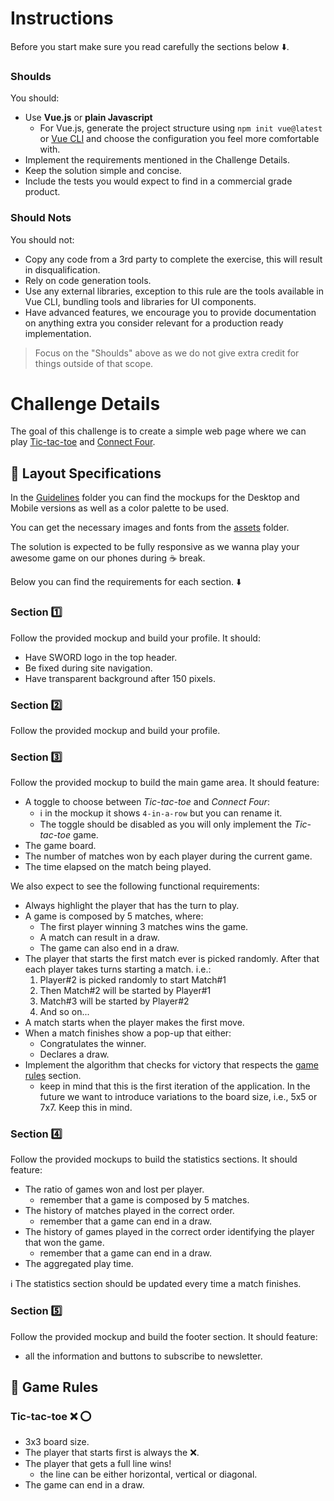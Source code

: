 # Instructions

Before you start make sure you read carefully the sections below :arrow_down:.

### Shoulds

You should:

- Use **Vue.js** or **plain Javascript**
  - For Vue.js, generate the project structure using `npm init vue@latest` or [Vue CLI](https://cli.vuejs.org/guide/)
  and choose the configuration you feel more comfortable with.
- Implement the requirements mentioned in the Challenge Details.
- Keep the solution simple and concise.
- Include the tests you would expect to find in a commercial grade product.

### Should Nots

You should not:

- Copy any code from a 3rd party to complete the exercise, this will result
  in disqualification.
- Rely on code generation tools.
- Use any external libraries, exception to this rule are the tools available in
  Vue CLI, bundling tools and libraries for UI components.
- Have advanced features, we encourage you to provide documentation on anything
  extra you consider relevant for a production ready implementation.

> Focus on the "Shoulds" above as we do not give extra credit for things
  outside of that scope.

# Challenge Details

The goal of this challenge is to create a simple web page where we can play
[Tic-tac-toe](https://en.wikipedia.org/wiki/Tic-tac-toe) and [Connect Four](https://en.wikipedia.org/wiki/Connect_Four).

## :art: Layout Specifications

In the [Guidelines](CHALLENGE_GUIDELINES/) folder you can find the mockups for the Desktop
and Mobile versions as well as a color palette to be used.

You can get the necessary images and fonts from the [assets](src/assets/) folder.

The solution is expected to be fully responsive as we wanna play your awesome game
on our phones during
:coffee: break.

Below you can find the requirements for each section. :arrow_down:

<!-- markdownlint-disable MD026 -->
### Section :one:

Follow the provided mockup and build your profile. It should:

- Have SWORD logo in the top header.
- Be fixed during site navigation.
- Have transparent background after 150 pixels.

<!-- markdownlint-disable MD026 -->
### Section :two:
<!-- markdownlint-enable MD026 -->

Follow the provided mockup and build your profile.

<!-- markdownlint-disable MD026 -->
### Section :three:
<!-- markdownlint-enable MD026 -->

Follow the provided mockup to build the main game area. It should feature:

- A toggle to choose between *Tic-tac-toe* and *Connect Four*:
  - :information_source: in the mockup it shows `4-in-a-row` but you can rename it.
  - The toggle should be disabled as you will only implement the *Tic-tac-toe* game.
- The game board.
- The number of matches won by each player during the current game.
- The time elapsed on the match being played.

We also expect to see the following functional requirements:

- Always highlight the player that has the turn to play.
- A game is composed by 5 matches, where:
  - The first player winning 3 matches wins the game.
  - A match can result in a draw.
  - The game can also end in a draw.
- The player that starts the first match ever is picked randomly. After that each
  player takes turns starting a match. i.e.:
  1. Player#2 is picked randomly to start Match#1
  2. Then Match#2 will be started by Player#1
  3. Match#3 will be started by Player#2
  4. And so on...
- A match starts when the player makes the first move.
- When a match finishes show a pop-up that either:
  - Congratulates the winner.
  - Declares a draw.
- Implement the algorithm that checks for victory that respects the
  [game rules](#page_with_curl-game-rules) section.
  - keep in mind that this is the first iteration of the application. In the
    future we want to introduce variations to the board size, i.e., 5x5 or 7x7.
    Keep this in mind.

<!-- markdownlint-disable MD026 -->
### Section :four:
<!-- markdownlint-enable MD026 -->

Follow the provided mockups to build the statistics sections. It should feature:

- The ratio of games won and lost per player.
  - remember that a game is composed by 5 matches.
- The history of matches played in the correct order.
  - remember that a game can end in a draw.
- The history of games played in the correct order identifying the player that
  won the game.
  - remember that a game can end in a draw.
- The aggregated play time.

:information_source: The statistics section should be updated every time a match
finishes.

<!-- markdownlint-disable MD026 -->
### Section :five:
<!-- markdownlint-enable MD026 -->

Follow the provided mockup and build the footer section. It should feature:

- all the information and buttons to subscribe to newsletter.

## :page_with_curl: Game Rules

<!-- markdownlint-disable MD026 -->
### Tic-tac-toe :x: :o:
<!-- markdownlint-enable MD026 -->

- 3x3 board size.
- The player that starts first is always the :x:.
- The player that gets a full line wins!
  - the line can be either horizontal, vertical or diagonal.
- The game can end in a draw.

